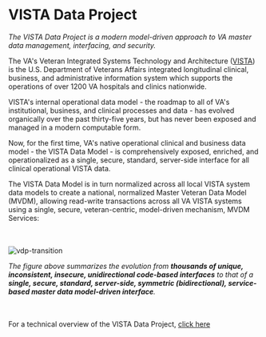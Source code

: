
# VISTA Data Project

_The VISTA Data Project is a modern model-driven approach to VA master data management, interfacing, and security._

The VA's Veteran Integrated Systems Technology and Architecture ([VISTA](https://en.wikipedia.org/wiki/VistA)) is the U.S. Department of Veterans Affairs integrated longitudinal  clinical, business, and administrative information system which supports the operations of over 1200 VA hospitals and clinics nationwide.  

VISTA's internal operational data model - the roadmap to all of VA's institutional, business, and clinical processes and data - has evolved organically over the past thirty-five years, but has never been exposed and managed in a modern computable form.

Now, for the first time, VA's native operational clinical and business data model - the VISTA Data Model - is comprehensively exposed, enriched, and operationalized as a single, secure, standard, server-side interface for all clinical operational VISTA data. 

The VISTA Data Model is in turn normalized across all local VISTA system data models to create a national, normalized Master Veteran Data Model (MVDM), allowing read-write transactions across all VA VISTA systems using a single, secure, veteran-centric, model-driven mechanism, MVDM Services: 

<br><br>
![vdp-transition](https://github.com/vistadataproject/documents/blob/master/images/vdp-transition-20170607d.png)


*The figure above summarizes the evolution from __thousands of unique, inconsistent, insecure, unidirectional code-based interfaces__ to that of a __single, secure, standard, server-side, symmetric (bidirectional), service-based master data model-driven interface__.*   

<br><br>
For a technical overview of the VISTA Data Project, [click here](https://github.com/vistadataproject/documents/tree/master/Background)


